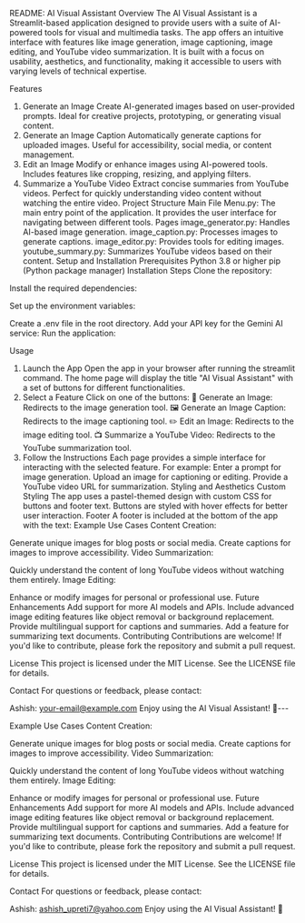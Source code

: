 README: AI Visual Assistant
Overview
The AI Visual Assistant is a Streamlit-based application designed to provide users with a suite of AI-powered tools for visual and multimedia tasks. The app offers an intuitive interface with features like image generation, image captioning, image editing, and YouTube video summarization. It is built with a focus on usability, aesthetics, and functionality, making it accessible to users with varying levels of technical expertise.

Features
1. Generate an Image
Create AI-generated images based on user-provided prompts.
Ideal for creative projects, prototyping, or generating visual content.
2. Generate an Image Caption
Automatically generate captions for uploaded images.
Useful for accessibility, social media, or content management.
3. Edit an Image
Modify or enhance images using AI-powered tools.
Includes features like cropping, resizing, and applying filters.
4. Summarize a YouTube Video
Extract concise summaries from YouTube videos.
Perfect for quickly understanding video content without watching the entire video.
Project Structure
Main File
Menu.py: The main entry point of the application. It provides the user interface for navigating between different tools.
Pages
image_generator.py: Handles AI-based image generation.
image_caption.py: Processes images to generate captions.
image_editor.py: Provides tools for editing images.
youtube_summary.py: Summarizes YouTube videos based on their content.
Setup and Installation
Prerequisites
Python 3.8 or higher
pip (Python package manager)
Installation Steps
Clone the repository:

Install the required dependencies:

Set up the environment variables:

Create a .env file in the root directory.
Add your API key for the Gemini AI service:
Run the application:

Usage
1. Launch the App
Open the app in your browser after running the streamlit command.
The home page will display the title "AI Visual Assistant" with a set of buttons for different functionalities.
2. Select a Feature
Click on one of the buttons:
🎨 Generate an Image: Redirects to the image generation tool.
🖼️ Generate an Image Caption: Redirects to the image captioning tool.
✏️ Edit an Image: Redirects to the image editing tool.
📺 Summarize a YouTube Video: Redirects to the YouTube summarization tool.
3. Follow the Instructions
Each page provides a simple interface for interacting with the selected feature.
For example:
Enter a prompt for image generation.
Upload an image for captioning or editing.
Provide a YouTube video URL for summarization.
Styling and Aesthetics
Custom Styling
The app uses a pastel-themed design with custom CSS for buttons and footer text.
Buttons are styled with hover effects for better user interaction.
Footer
A footer is included at the bottom of the app with the text:
Example Use Cases
Content Creation:

Generate unique images for blog posts or social media.
Create captions for images to improve accessibility.
Video Summarization:

Quickly understand the content of long YouTube videos without watching them entirely.
Image Editing:

Enhance or modify images for personal or professional use.
Future Enhancements
Add support for more AI models and APIs.
Include advanced image editing features like object removal or background replacement.
Provide multilingual support for captions and summaries.
Add a feature for summarizing text documents.
Contributing
Contributions are welcome! If you'd like to contribute, please fork the repository and submit a pull request.

License
This project is licensed under the MIT License. See the LICENSE file for details.

Contact
For questions or feedback, please contact:

Ashish: your-email@example.com
Enjoy using the AI Visual Assistant! 🌟---

Example Use Cases
Content Creation:

Generate unique images for blog posts or social media.
Create captions for images to improve accessibility.
Video Summarization:

Quickly understand the content of long YouTube videos without watching them entirely.
Image Editing:

Enhance or modify images for personal or professional use.
Future Enhancements
Add support for more AI models and APIs.
Include advanced image editing features like object removal or background replacement.
Provide multilingual support for captions and summaries.
Add a feature for summarizing text documents.
Contributing
Contributions are welcome! If you'd like to contribute, please fork the repository and submit a pull request.

License
This project is licensed under the MIT License. See the LICENSE file for details.

Contact
For questions or feedback, please contact:

Ashish: ashish_upreti7@yahoo.com
Enjoy using the AI Visual Assistant! 🌟

